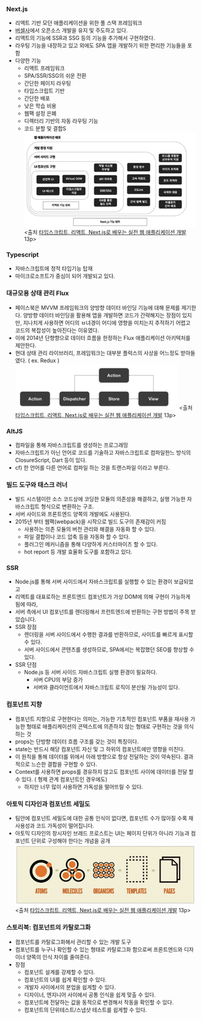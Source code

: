 ### Next.js

- 리액트 기반 모던 애플리케이션을 위한 풀 스택 프레임워크
- [버셀사](https://vercel.com)에서 오픈소스 개발을 유지 및 주도하고 있다.
- 리액트의 기능에 SSR과 SSG 등의 기능을 추가해서 구현하였다.
- 라우팅 기능을 내장하고 있고 외에도 SPA 앱을 개발하기 위한 편리한 기능들을 포함
- 다양한 기능
  - 리액트 프레임워크
  - SPA/SSR/SSG의 쉬운 전환
  - 간단한 페이지 라우팅
  - 타입스크립트 기반
  - 간단한 배포
  - 낮은 학습 비용
  - 웹팩 설정 은폐
  - 디렉터리 기반의 자동 라우팅 기능
  - 코드 분할 및 결합S
    ![Alt text](image-1.png)
    <출처 [타입스크립트, 리액트, Next.js로 배우는 실전 웹 애플리케이션 개발](https://ebook-product.kyobobook.co.kr/dig/epd/ebook/E000005424419) 13p>

### Typescript

- 자바스크립트에 정적 타입기능 탑재
- 마이크로소프트가 중심이 되어 개발되고 있다.

### 대규모용 상태 관리 Flux

- 페이스북은 MVVM 프레임워크의 양방향 데이터 바인딩 기능에 대해 문제를 제기한다. 양방향 데이터 바인딩을 활용해 앱을 개발하면 코드가 간략해지는 장점이 있지만, 지나치게 사용하면 어디의 ㅂ녀경이 어디에 영향을 미치는지 추적하기 어렵고 코드의 복잡성이 높아진다는 이유였다.
- 이에 2014년 단향향으로 데이터 흐름을 한정하는 Flux 애플리케이션 아키텍처를 제안한다.
- 현대 상태 관리 라이브러리, 프레임워크는 대부분 플럭스의 사상을 어느정도 받아들였다. ( ex. Redux )
  ![Alt text](image.png)
  <출처 [타입스크립트, 리액트, Next.js로 배우는 실전 웹 애플리케이션 개발](https://ebook-product.kyobobook.co.kr/dig/epd/ebook/E000005424419) 13p>

### AltJS

- 컴파일을 통해 자바스크립트를 생성하는 프로그래밍
- 자바스크립트가 아닌 언어로 코드를 기술하고 자바스크립트로 컴파일한느 방식의 ClosureScript, Dart 등이 있다.
- cf) 한 언어를 다른 언어로 컴파일 하는 것을 트랜스파일 이라고 부른다.

### 빌드 도구와 태스크 러너

- 빌드 시스템이란 소스 코드상에 코딩한 모듈의 의존성을 해결하고, 실행 가능한 자바스크립트 형식으로 변환하는 구조.
- 서버 사이드와 프론트엔드 양쪽의 개발에도 사용된다.
- 2015년 부터 웹팩(webpack)을 시작으로 빌드 도구의 존재감이 커짐
  - 사용하는 의존 모듈의 버전 관리와 해결을 자동화 할 수 있다.
  - 파일 결합이나 코드 압축 등을 자동화 할 수 있다.
  - 플러그인 메커니즘을 통해 다양하게 커스터마이즈 할 수 있다.
  - hot report 등 개발 효율화 도구를 포함하고 있다.

### SSR

- Node.js를 통해 서버 사이드에서 자바스크립트를 실행할 수 있는 환경이 보급되었고
- 리액트를 대표로하는 프론트엔드 컴포넌트가 가상 DOM에 의해 구현이 가능하게 됨에 따라,
- 서버 측에서 UI 컴포넌트를 렌더링해서 프런트엔드에 반환하는 구현 방법이 주목 받았습니다.
- SSR 장점
  - 렌더링을 서버 사이드에서 수행한 결과를 반환하므로, 사이트를 빠르게 표시할 수 있다.
  - 서버 사이드에서 콘텐츠를 생성하므로, SPA에서는 복잡했던 SEO를 향상할 수 있다.
- SSR 단점
  - Node.js 등 서버 사이드 자바스크립트 실행 환경이 필요하다.
    - 서버 CPU의 부담 증가
    - 서버와 클라이언트에서 자바스크립트 로직이 분산될 가능성이 있다.

### 컴포넌트 지향

- 컴포넌트 지향으로 구현한다는 의미는, 가능한 기초적인 컴포넌트 부품을 재사용 가능한 형태로 애플리케이션의 콘텍스트에 의존하지 않는 형태로 구현하는 것을 의식하는 것
- props는 단방향 데이터 흐름 구조를 갖는 것이 특징이다.
- state는 반드시 해당 컴포넌트 자신 및 그 하위의 컴포넌트에만 영향을 미친다.
- 이 원칙을 통해 데이터를 위에서 아래 방향으로 항상 전달하는 것이 약속된다. 결과적으로 느슨한 결합을 구현할 수 있다.
- Context를 사용하면 props를 경유하지 않고도 컴포넌트 사이에 데이터를 전달 할 수 있다. ( 형제 관계 컴포넌트인 경우에도)
  - 하지만 너무 많이 사용하면 가독성을 떨어뜨릴 수 있다.

### 아토믹 디자인과 컴포넌트 세밀도

- 팀안에 컴포넌트 세밀도에 대한 공통 인식이 없다면, 컴포넌트 수가 많아질 수록 재사용성과 코드 가독성이 떨어집니다.
- 아토믹 디자인의 창시자인 브래드 프로스트는 UI는 페이지 단위가 아니라 기능과 컴포넌트 단위로 구성해야 한다는 개념을 공개
  ![Alt text](image-2.png)
  <출처 [타입스크립트, 리액트, Next.js로 배우는 실전 웹 애플리케이션 개발](https://ebook-product.kyobobook.co.kr/dig/epd/ebook/E000005424419) 13p>

### 스토리북: 컴포넌트의 카탈로그화

- 컴포넌트를 카탈로그화해서 관리할 수 있는 개발 도구
- 컴포넌트를 누구나 확인할 수 있는 형태로 카탈로그화 함으로써 프론트앤드와 디자이너 양쪽의 인식 차이를 줄여준다.
- 장점
  - 컴포넌트 설계를 강제할 수 있다.
  - 컴포넌트의 UI를 쉽게 확인할 수 있다.
  - 개발자 사이에서의 분업을 쉽게할 수 있다.
  - 디자이너, 엔지니어 사이에서 공통 인식을 쉽게 맞출 수 있다.
  - 컴포넌트에 전달하는 값을 동적으로 변경해서 작동을 확인할 수 있다.
  - 컴포넌트의 단위테스트/스냅샷 테스트를 쉽게할 수 있다.
